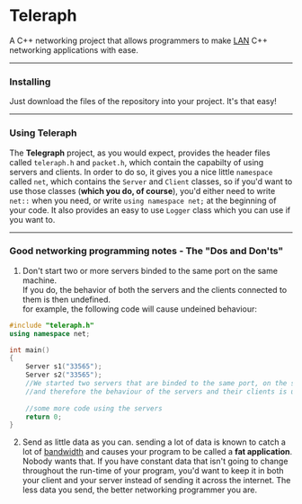 # Teleraph

A C++ networking project that allows programmers to make [LAN](https://en.wikipedia.org/wiki/Local_area_network "Local Area Network") C++ networking applications with ease.

---

### Installing

Just download the files of the repository into your project. It's that easy!

---

### Using Teleraph

The **Telegraph** project, as you would expect, provides the header files called `teleraph.h` and `packet.h`, which contain the capabilty of using servers and clients. In order to do so, it gives you a nice little `namespace` called `net`, which contains the `Server` and `Client` classes, so if you'd want to use those classes (**which you do, of course**), you'd either need to write `net::` when you need, or write `using namespace net;` at the beginning of your code. It also provides an easy to use `Logger` class which you can use if you want to.

---

### Good networking programming notes - The "Dos and Don'ts"

1. Don't start two or more servers binded to the same port on the same machine.\
If you do, the behavior of both the servers and the clients connected to them is then undefined.\
for example, the following code will cause undeined behaviour:
```C++
#include "teleraph.h"
using namespace net;

int main()
{
    Server s1("33565");
    Server s2("33565");
    //We started two servers that are binded to the same port, on the same machine,
    //and therefore the behaviour of the servers and their clients is undefined.
    
    //some more code using the servers
    return 0;
}
```

2. Send as little data as you can. sending a lot of data is known to catch a lot of [bandwidth](https://en.wikipedia.org/wiki/Bandwidth_(computing) "Bandwith (computing)") and causes your program to be called a **fat application**. Nobody wants that. If you have constant data that isn't going to change throughout the run-time of your program, you'd want to keep it in both your client and your server instead of sending it across the internet. The less data you send, the better networking programmer you are.
